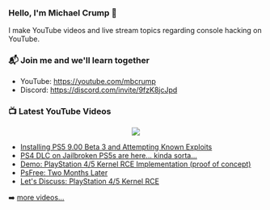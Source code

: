 ### Hello, I'm Michael Crump 👋

I make YouTube videos and live stream topics regarding console hacking on YouTube. 

### 📬 Join me and we'll learn together

- YouTube: https://youtube.com/mbcrump
- Discord: https://discord.com/invite/9fzK8jcJpd

### 📺 Latest YouTube Videos

<div align="center">

[<img src="https://img.shields.io/badge/-Subscribe-red?style=for-the-badge&logo=youtube&logoColor=white"/>](https://www.youtube.com/c/mbcrump?sub_confirmation=1)

</div>

<!-- YOUTUBE:START -->
- [Installing PS5 9.00 Beta 3 and Attempting Known Exploits](https://www.youtube.com/watch?v=AqoaaG2PZaU)
- [PS4 DLC on Jailbroken PS5s are here... kinda sorta...](https://www.youtube.com/watch?v=k8yru_K0HJM)
- [Demo: PlayStation 4/5 Kernel RCE Implementation &lpar;proof of concept&rpar;](https://www.youtube.com/watch?v=RbGOJGAD0xQ)
- [PsFree: Two Months Later](https://www.youtube.com/watch?v=Dhh8FQxbNVo)
- [Let&#39;s Discuss: PlayStation 4/5 Kernel RCE](https://www.youtube.com/watch?v=ffHAgM-VtzM)
<!-- YOUTUBE:END -->

➡️ [more videos...](https://youtube.com/mbcrump)

